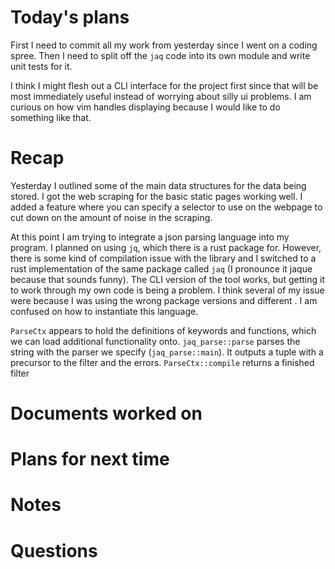 # Today's plans
First I need to commit all my work from yesterday since I went on a coding spree. Then I need to split off the `jaq` code into its own module and write unit tests for it.

I think I might flesh out a CLI interface for the project first since that will be most immediately useful instead of worrying about silly ui problems. I am curious on how vim handles displaying because I would like to do something like that.
# Recap
Yesterday I outlined some of the main data structures for the data being stored. I got the web scraping for the basic static pages working well. I added a feature where you can specify a selector to use on the webpage to cut down on the amount of noise in the scraping.

At this point I am trying to integrate a json parsing language into my program. I planned on using `jq`, which there is a rust package for. However, there is some kind of compilation issue with the library and I switched to a rust implementation of the same package called `jaq` (I pronounce it jaque because that sounds funny). The CLI version of the tool works, but getting it to work through my own code is being a problem. I think several of my issue were because I was using the wrong package versions and different . I am confused on how to instantiate this language.

`ParseCtx` appears to hold the definitions of keywords and functions, which we can load additional functionality onto.
`jaq_parse::parse` parses the string with the parser we specify (`jaq_parse::main`). It outputs a tuple with a precursor to the filter and the errors.
`ParseCtx::compile` returns a finished filter


# Documents worked on
# Plans for next time
# Notes
# Questions


